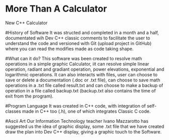 # More Than A Calculator
New C++ Calculator



#History of Software
It was structed and completed in a month and a half, documentated wih Dev C++ classic comments to 
facilitate the user to understand the code and versioned with Git (upload project in GitHub) where
you can read the modifies made as code taking shape.



#What can it do?
This software was been created to resolve math operations in a simple graphic Calculator,
iit can resolve simple linear operation, radiant and gradiant operation,
power elevations, exponential and logarithmic operations.
It can also interacts with files, user can choose to save or delete a documentation (.doc or .txt file),
can choose to save math operations in a .txt file called result.txt and can choose to make a backup
of operation in a file called backup.txt (backup.txt also contains the time of exit from the program).



#Program Language
It was created in C++ code, with integration of self-classes made in C++ too (.h), one of which 
integrates Classic C code.



#Ascii Art
Our Information Technology teacher Ivano Mazzarotto has suggested us the idea of graphic display, 
some .txt file that we have created draw the plan into Dev C++ display, giving a graphic touch to the 
Software.
